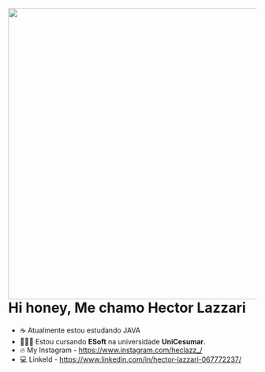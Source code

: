 <img align="right" height="590em" src="https://raw.githubusercontent.com/gist/HecLazz/5910eb95ace2e48e6cef1064de6c2ecb/raw/d5b28507d35af54eddbed7d52e40695d215c94ba/HecLazz.svg"/>

<h1 align="left">Hi honey, Me chamo Hector Lazzari</h1>

- ☕ Atualmente estou estudando JAVA
- 👨🏻‍🎓 Estou cursando **ESoft** na universidade **UniCesumar**.
- 🔥 My Instagram - https://www.instagram.com/heclazz_/
- 💻 LinkeId - https://www.linkedin.com/in/hector-lazzari-067772237/
